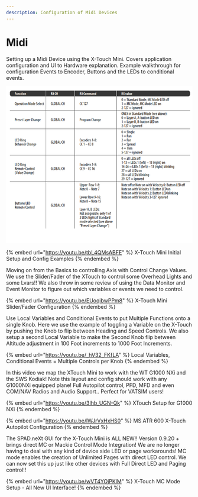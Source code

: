 ```yaml
---
description: Configuration of Midi Devices
---
```


# Midi

Setting up a Midi Device using the X-Touch Mini.  Covers application configuration and UI to Hardware explanation.  Example walkthrough for configuration Events to Encoder, Buttons and the LEDs to conditional events.

![](<../../.gitbook/assets/image (2).png>)

{% embed url="https://youtu.be/tbL4QMsABFE" %}
X-Touch Mini Initial Setup and Config Examples
{% endembed %}

Moving on from the Basics to controlling Axis with Control Change Values.  We use the Slider/Fader of the XTouch to control some Overhead Lights and some Lvars!!  We also throw in some review of using the Data Monitor and Event Monitor to figure out which variables or events we need to control.

{% embed url="https://youtu.be/EUoqibwPPm8" %}
X-Touch Mini Slider/Fader Configuration
{% endembed %}

Use Local Variables and Conditional Events to put Multiple Functions onto a single Knob.  Here we use the example of toggling a Variable on the X-Touch by pushing the Knob to flip between Heading and Speed Controls.  We also setup a second Local Variable to make the Second Knob flip between Altitude adjustment in 100 Foot increments to 1000 Foot Increments.

{% embed url="https://youtu.be/_hV32_FKfLA" %}
Local Variables, Conditional Events = Multiple Controls per Knob
{% endembed %}

In this video we map the XTouch Mini to work with the WT G1000 NXi and the SWS Kodiak!  Note this layout and config should work with any G1000NXi equipped plane!  Full Autopilot control, PFD, MFD and even COM/NAV Radios and Audio Support..  Perfect for VATSIM users!

{% embed url="https://youtu.be/3Ihb_UGN-Qk" %}
XTouch Setup for G1000 NXi
{% endembed %}

{% embed url="https://youtu.be/lWJrVxHxHS0" %}
MS ATR 600 X-Touch Autopilot Configuration
{% endembed %}

The SPAD.neXt GUI for the X-Touch Mini is ALL NEW!!  Version 0.9.20 + brings direct MC or Mackie Control Mode Integration!  We are no longer having to deal with any kind of device side LED or page workarounds!  MC mode enables the creation of Unlimited Pages with direct LED control.  We can now set this up just like other devices with Full Direct LED and Paging control!!

{% embed url="https://youtu.be/wVT4YOjPKlM" %}
X-Touch MC Mode Setup - All New UI Interface!
{% endembed %}
